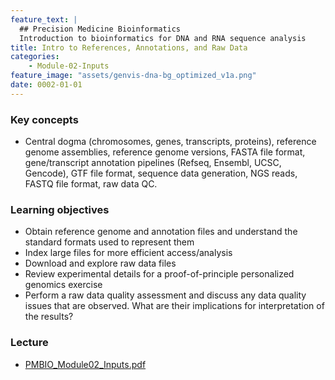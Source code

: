 ```yaml
---
feature_text: |
  ## Precision Medicine Bioinformatics
  Introduction to bioinformatics for DNA and RNA sequence analysis
title: Intro to References, Annotations, and Raw Data
categories:
    - Module-02-Inputs
feature_image: "assets/genvis-dna-bg_optimized_v1a.png"
date: 0002-01-01
---
```


### Key concepts
* Central dogma (chromosomes, genes, transcripts, proteins), reference genome assemblies, reference genome versions, FASTA file format, gene/transcript annotation pipelines (Refseq, Ensembl, UCSC, Gencode), GTF file format, sequence data generation, NGS reads, FASTQ file format, raw data QC.

### Learning objectives
* Obtain reference genome and annotation files and understand the standard formats used to represent them
* Index large files for more efficient access/analysis
* Download and explore raw data files
* Review experimental details for a proof-of-principle personalized genomics exercise
* Perform a raw data quality assessment and discuss any data quality issues that are observed. What are their implications for interpretation of the results?

### Lecture
* [PMBIO_Module02_Inputs.pdf](/assets/lectures/PMBIO_Module02_Inputs.pdf)

